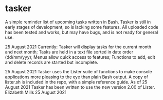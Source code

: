 # tasker
A simple reminder list of upcoming tasks written in Bash.
Tasker is still in early stages of development, so is lacking some
features. All uploaded code has been tested and works, but may have
bugs, and is not ready for general use.

25 August 2021
Currently:
Tasker will display tasks for the current month and next month;
Tasks are held in a text file sorted in date order (dd/mm/yyy);
Menus allow quick access to features;
Functions to add, edit and delete records are started but incomplete.

25 August 2021
Tasker uses the Lister suite of functions to make console applications
more pleasing to the eye than plain Bash output. A copy of lister.sh is
included in the repo, with a simple reference guide. As of 25 August
2021 Tasker has been written to use the new version 2.00 of Lister.
Elizabeth Mills
25 August 2021